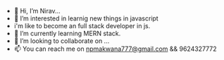 - 👋 Hi, I’m Nirav...
- 👀 I’m interested in learnig new things in javascript
- i'm like to become an full stack developer in js.
- 🌱 I’m currently learning MERN stack.
- 💞️ I’m looking to collaborate on ...
- 📫 You can reach me on npmakwana777@gmail.com && 9624327772

<!---
npmakwana777/npmakwana777 is a ✨ special ✨ repository because its `README.md` (this file) appears on your GitHub profile.
You can click the Preview link to take a look at your changes.
--->
